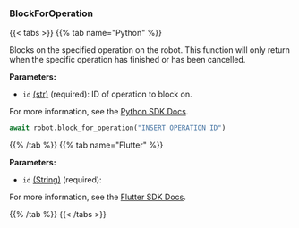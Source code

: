 ### BlockForOperation

{{< tabs >}}
{{% tab name="Python" %}}

Blocks on the specified operation on the robot. This function will only return when the specific operation has finished or has been cancelled.

**Parameters:**

- `id` [(str)](https://docs.python.org/3/library/stdtypes.html#text-sequence-type-str) (required): ID of operation to block on.


For more information, see the [Python SDK Docs](https://python.viam.dev/autoapi/viam/robot/client/index.html#viam.robot.client.RobotClient.block_for_operation).

``` python {class="line-numbers linkable-line-numbers"}
await robot.block_for_operation("INSERT OPERATION ID")

```

{{% /tab %}}
{{% tab name="Flutter" %}}

**Parameters:**

- `id` [(String)](https://api.flutter.dev/flutter/dart-core/String-class.html) (required):


For more information, see the [Flutter SDK Docs](https://flutter.viam.dev/viam_protos.robot.robot/RobotServiceClient/blockForOperation.html).

{{% /tab %}}
{{< /tabs >}}
